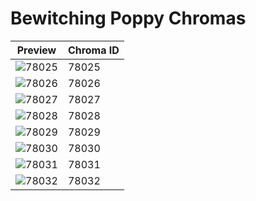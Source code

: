 # Bewitching Poppy Chromas

| Preview | Chroma ID |
|---------|-----------|
| ![78025](https://raw.communitydragon.org/latest/plugins/rcp-be-lol-game-data/global/default/v1/champion-chroma-images/78/78025.png) | 78025 |
| ![78026](https://raw.communitydragon.org/latest/plugins/rcp-be-lol-game-data/global/default/v1/champion-chroma-images/78/78026.png) | 78026 |
| ![78027](https://raw.communitydragon.org/latest/plugins/rcp-be-lol-game-data/global/default/v1/champion-chroma-images/78/78027.png) | 78027 |
| ![78028](https://raw.communitydragon.org/latest/plugins/rcp-be-lol-game-data/global/default/v1/champion-chroma-images/78/78028.png) | 78028 |
| ![78029](https://raw.communitydragon.org/latest/plugins/rcp-be-lol-game-data/global/default/v1/champion-chroma-images/78/78029.png) | 78029 |
| ![78030](https://raw.communitydragon.org/latest/plugins/rcp-be-lol-game-data/global/default/v1/champion-chroma-images/78/78030.png) | 78030 |
| ![78031](https://raw.communitydragon.org/latest/plugins/rcp-be-lol-game-data/global/default/v1/champion-chroma-images/78/78031.png) | 78031 |
| ![78032](https://raw.communitydragon.org/latest/plugins/rcp-be-lol-game-data/global/default/v1/champion-chroma-images/78/78032.png) | 78032 |